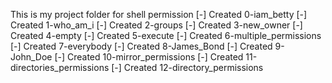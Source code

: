 This is my project folder for shell permission
[-] Created 0-iam_betty
[-] Created 1-who_am_i
[-] Created 2-groups
[-] Created 3-new_owner
[-] Created 4-empty
[-] Created 5-execute
[-] Created 6-multiple_permissions
[-] Created 7-everybody
[-] Created 8-James_Bond
[-] Created 9-John_Doe
[-] Created 10-mirror_permissions
[-] Created 11-directories_permissions
[-] Created 12-directory_permissions
